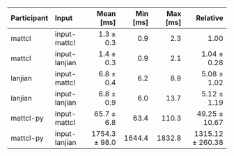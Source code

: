 | Participant | Input | Mean [ms] | Min [ms] | Max [ms] | Relative |
|:---|:---|---:|---:|---:|---:|
| mattcl | input-mattcl | 1.3 ± 0.3 | 0.9 | 2.3 | 1.00 |
| mattcl | input-lanjian | 1.4 ± 0.3 | 0.9 | 2.1 | 1.04 ± 0.28 |
| lanjian | input-mattcl | 6.8 ± 0.4 | 6.2 | 8.9 | 5.08 ± 1.02 |
| lanjian | input-lanjian | 6.8 ± 0.9 | 6.0 | 13.7 | 5.12 ± 1.19 |
| mattcl-py | input-mattcl | 65.7 ± 6.8 | 63.4 | 110.3 | 49.25 ± 10.67 |
| mattcl-py | input-lanjian | 1754.3 ± 98.0 | 1644.4 | 1832.8 | 1315.12 ± 260.38 |
